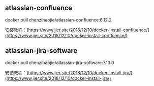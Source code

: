 
## atlassian-confluence

docker pull chenzihaojie/atlassian-confluence:6.12.2

安装教程：[https://www.jier.site/2018/12/10/docker-install-confluence/](https://www.jier.site/2018/12/10/docker-install-confluence/)


## atlassian-jira-software

docker pull chenzihaojie/atlassian-jira-software:7.13.0

安装教程：[https://www.jier.site/2018/12/10/docker-install-jira/](https://www.jier.site/2018/12/10/docker-install-jira/)
